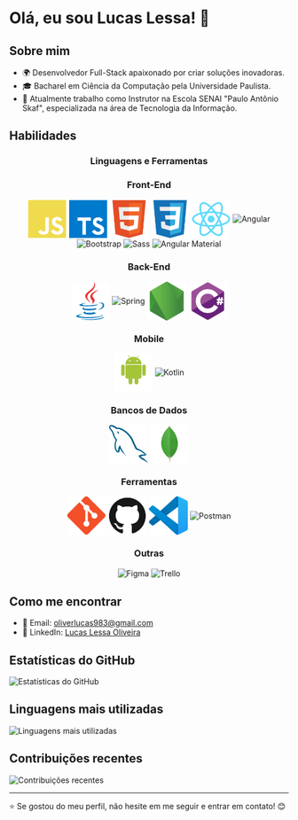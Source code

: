 # Olá, eu sou Lucas Lessa! 👋

## Sobre mim
- 🌍 Desenvolvedor Full-Stack apaixonado por criar soluções inovadoras.
- 🎓 Bacharel em Ciência da Computação pela Universidade Paulista.
- 💼 Atualmente trabalho como Instrutor na Escola SENAI "Paulo Antônio Skaf", especializada na área de Tecnologia da Informação.

## Habilidades
<div align="center" style="display: inline_block">
  
  ### Linguagens e Ferramentas
  
  <h3 align="center">Front-End</h3>
  <img align="center" alt="JavaScript" height="70" width="70" src="https://raw.githubusercontent.com/devicons/devicon/master/icons/javascript/javascript-plain.svg">
  <img align="center" alt="TypeScript" height="70" width="70" src="https://raw.githubusercontent.com/devicons/devicon/master/icons/typescript/typescript-plain.svg">
  <img align="center" alt="HTML5" height="70" width="70" src="https://raw.githubusercontent.com/devicons/devicon/master/icons/html5/html5-original.svg">
  <img align="center" alt="CSS3" height="70" width="70" src="https://raw.githubusercontent.com/devicons/devicon/master/icons/css3/css3-original.svg">
  <img align="center" alt="React" height="70" width="70" src="https://raw.githubusercontent.com/devicons/devicon/master/icons/react/react-original.svg">
  <img align="center" alt="Angular" height="70" width="70" src="https://cdn3.iconfinder.com/data/icons/logos-3/250/angular-512.png">
  <img align="center" alt="Bootstrap" height="70" width="70" src="https://cdn.jsdelivr.net/gh/devicons/devicon/icons/bootstrap/bootstrap-original.svg">
  <img align="center" alt="Sass" height="70" width="70" src="https://cdn.jsdelivr.net/gh/devicons/devicon/icons/sass/sass-original.svg">
  <img align="center" alt="Angular Material" height="70" width="70" src="https://cdn.jsdelivr.net/gh/devicons/devicon/icons/angularmaterial/angularmaterial-original.svg">
  
  <h3 align="center">Back-End</h3>
  <img align="center" alt="Java" height="70" width="70" src="https://raw.githubusercontent.com/devicons/devicon/master/icons/java/java-original.svg">
  <img align="center" alt="Spring" height="70" width="70" src="https://www.vectorlogo.zone/logos/springio/springio-icon.svg">
  <img align="center" alt="Node.js" height="70" width="70" src="https://raw.githubusercontent.com/devicons/devicon/master/icons/nodejs/nodejs-original.svg">
  <img align="center" alt="C#" height="70" width="70" src="https://raw.githubusercontent.com/devicons/devicon/master/icons/csharp/csharp-original.svg">
  
  <h3 align="center">Mobile</h3>
  <img align="center" alt="Java para Android" height="70" width="70" src="https://raw.githubusercontent.com/devicons/devicon/master/icons/android/android-original-wordmark.svg">
  <img align="center" alt="Kotlin" height="70" width="70" src="https://www.vectorlogo.zone/logos/kotlinlang/kotlinlang-icon.svg">
  
  <h3 align="center">Bancos de Dados</h3>
  <img align="center" alt="MySQL" height="70" width="70" src="https://raw.githubusercontent.com/devicons/devicon/master/icons/mysql/mysql-original.svg">
  <img align="center" alt="MongoDB" height="70" width="70" src="https://raw.githubusercontent.com/devicons/devicon/master/icons/mongodb/mongodb-original.svg">
  
  <h3 align="center">Ferramentas</h3>
  <img align="center" alt="Git" height="70" width="70" src="https://raw.githubusercontent.com/devicons/devicon/master/icons/git/git-original.svg">
  <img align="center" alt="GitHub" height="70" width="70" src="https://raw.githubusercontent.com/devicons/devicon/master/icons/github/github-original.svg">
 <img align="center" alt="VS Code" height="70" width="70" src="https://raw.githubusercontent.com/devicons/devicon/master/icons/vscode/vscode-original.svg">
  <img align="center" alt="Postman" height="70" width="70" src="https://cdn.jsdelivr.net/gh/devicons/devicon/icons/postman/postman-original.svg">
  
  <h3 align="center">Outras</h3>
  <img align="center" alt="Figma" height="70" width="70" src="https://www.vectorlogo.zone/logos/figma/figma-icon.svg">
  <img align="center" alt="Trello" height="70" width="70" src="https://cdn.jsdelivr.net/gh/devicons/devicon/icons/trello/trello-plain.svg">

  
</div>

## Como me encontrar
- 📧 Email: oliverlucas983@gmail.com
- 🔗 LinkedIn: [Lucas Lessa Oliveira](https://www.linkedin.com/in/lucas-lessa-oliveira/)

## Estatísticas do GitHub
![Estatísticas do GitHub](https://github-readme-stats.vercel.app/api?username=lessa1717&show_icons=true&theme=dark)

## Linguagens mais utilizadas
![Linguagens mais utilizadas](https://github-readme-stats.vercel.app/api/top-langs/?username=lessa1717&layout=compact&theme=dark)

## Contribuições recentes
![Contribuições recentes](https://github-readme-streak-stats.herokuapp.com/?user=lessa1717&theme=dark)

---

⭐️ Se gostou do meu perfil, não hesite em me seguir e entrar em contato! 😊

